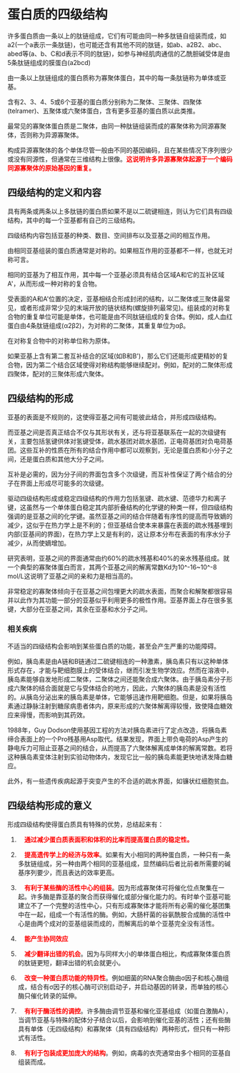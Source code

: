 # 蛋白质的四级结构

许多蛋白质由一条以上的肽链组成，它们有可能由同一种多肽链自组装而成，如a2(一个a表示一条肽链)，也可能还含有其他不同的肽链，如ab、a2B2、abc、abed等(a、b、C和d表示不同的肽链)，如参与神经肌肉通信的乙酰胆碱受体是由5条肽链组成的膜蛋白(a2bcd)

由一条以上肽链组成的蛋白质称为寡聚体蛋白，其中的每一条肽链称为单体或亚基。

含有2、3、4、5或6个亚基的蛋白质分别称为二聚体、三聚体、四聚体(telramer)、五聚体或六聚体蛋白，含有更多亚基的蛋白质以此类推。

最常见的寡聚体蛋白质是二聚体，由同一种肽链组装而成的寡聚体称为同源寡聚体，否则称为异源寡聚体。

构成异源寡聚体的各个单体尽管一般由不同的基因编码，且在某些情况下序列很少或没有同源性，但通常在三维结构上很像。<font color="Red">**这说明许多异源寡聚体起源于一个编码同源寡聚体的原始基因的重复。**</font>

## 四级结构的定义和内容

具有两条或两条以上多肽链的蛋白质如果不是以二硫键相连，则认为它们具有四级结构，其中的每一个亚基都有自己的三级结构。

四级结构内容包括亚基的种类、数目、空间排布以及亚基之间的相互作用。

由相同亚基组装的蛋白质通常是对称的。如果相互作用的亚基都不一样，也就无对称可言。

相同的亚基为了相互作用，其中每一个亚基必须具有结合区域A和它的互补区域A'，从而形成一种对称的复合物。

受表面的A和A'位置的决定，亚基相结合形成封闭的结构，以二聚体或三聚体最常见，或者形成非常少见的末端开放的链状结构(螺旋排列最常见)。组装成的对称复合物的重复单位可能是单体，也可能是由不同肽链组成的复合体。例如，成人血红蛋白由4条肽链组成(α2β2)，为对称的二聚体，其重复单位为αβ。

在对称复合物中的对称单位称为原体。

如果亚基上含有第二套互补结合的区域(如B和B')，那么它们还能形成更精妙的复合物，因为第二个结合区域使得对称结构能够继续配对。例如，配对的二聚体形成四聚体，配对的三聚体形成六聚体。

## 四级结构的形成

亚基的表面是不规则的，这使得亚基之间有可能彼此结合，并形成四级结构。

而亚基之间是否真正结合不仅与其形状有关，还与将亚基联系在一起的次级键有关，主要包括氢键供体对氢键受体，疏水基团对疏水基团，正电荷基团对负电荷基团。这些互补的性质在所有的结合作用中都可以观察到，无论是蛋白质和小分子之间，还是蛋白质和其他大分子之间。

互补是必需的，因为分子间的界面包含多个次级键，而互补性保证了两个结合的分子在界面上形成尽可能多的次级键。

驱动四级结构形成或稳定四级结构的作用力包括氢键、疏水键、范德华力和离子键，这虽然与一个单体蛋白稳定其内部折叠结构的化学键的种类一样，但四级结构强调的是亚基之间的化学键。虽然亚基之间的结合伴随着有序性的提高而导致嫡的减少，这似乎在热力学上是不利的；但亚基结合使本来暴露在表面的疏水残基埋到内部(亚基间的界面)，在热力学上又是有利的，这让原本分布在表面的有序水分子减少，从而使嫡增加。

研究表明，亚基之间的界面通常由约60%的疏水残基和40%的亲水残基组成。就一个典型的寡聚体蛋白而言，其两个亚基之间的解离常数Kd为10^-16~10^-8 mol/L这说明了亚基之间的亲和力是相当高的。

非常稳定的寡聚体倾向于在亚基之间包埋更大的疏水表面，而聚合和解聚都很容易并以此作为其功能一部分的亚基似乎利用更多的极性作用。亚基界面上存在很多氢键，大部分在亚基之间，其余在亚基和水分子之间。

### 相关疾病

不适当的四级结构会影响到某些蛋白质的功能，甚至会产生严重的功能障碍。

例如，胰岛素是由A链和B链通过二硫键相连的一种激素，胰岛素只有以这种单体形式存在，才能与靶细胞膜上的受体结合，继而引发生物学效应。然而在溶液中，胰岛素能够自发地形成二聚体，二聚体之间还能聚合成六聚体。由于胰岛素分子形成六聚体的结合面就是它与受体结合的地方，因此，六聚体的胰岛素是没有活性的。从胰岛分泌出来的胰岛素是单体，它能够迅速作用靶细胞。但是，如果将胰岛素通过静脉注射到糖尿病患者体内，原来形成的六聚体解离得较慢，致使降血糖效应来得慢，而影响到其药效。

1988年，Guy Dodson使用基因工程的方法对胰岛素进行了定点改造，将胰岛素缔合表面上的一个Pro残基用Asp取代。结果发现，界面上带负电荷的Asp产生的静电斥力可阻止亚基之间的结合，从而提高了六聚体解离成单体的解离常数。若将这种胰岛素变体注射到实验动物体内，发现它比一般的胰岛素能更快地诱发降血糖应。

此外，有一些遗传疾病起源于突变产生的不合适的疏水界面，如镰状红细胞贫血。

## 四级结构形成的意义

形成四级结构使得蛋白质具有特殊的优势，总结起来有：

1. 　<font color="Red">**通过减少蛋白质表面积和体积的比率而提高蛋白质的稳定性。**</font>

2. 　<font color="Red">**提高遗传学上的经济与效率**</font>。如果有大小相同的两种蛋白质，一种只有一条多肽链组成，另一种由两个相同的亚基组成，显然编码后者比前者所需要的碱基序列要少，而且表达的效率更高。

3. 　<font color="Red">**有利于某些酶的活性中心的组装**</font>。因为形成寡聚体可将催化位点聚集在一起。许多酶是靠亚基的聚合而获得催化或部分催化能力的。有时单个亚基可能建立不了一个完整的活性中心，只有形成寡聚体才能将所有必需的催化基团集中在一起，组成一个有活性的酶。例如，大肠杆菌的谷氨酰胺合成酶的活性中心是由两个成对的亚基组装而成的，而解离后的单个亚基完全没有活性。

4. 　<font color="Red">**能产生协同效应**</font>

5. 　<font color="Red">**减少翻译出错的机会**</font>。因为与同样大小的单体蛋白相比，构成寡聚体蛋白质的肽链更短，翻译出错的机会就更小。

6. 　<font color="Red">**改变一种蛋白质功能的特异性**</font>。例如细菌的RNA聚合酶由σ因子和核心酶组成，结合有σ因子的核心酶可识别启动子，并启动基因的转录，而单独的核心酶只催化转录的延伸。

7.  　<font color="Red">**有利于酶活性的调控**</font>。许多酶由调节亚基和催化亚基组成（如蛋白激酶A），当调节亚基与特殊的配体分子结合以后，会影响到催化亚基的活性；还有些酶具有单体（无四级结构）和寡聚体（具有四级结构）两种形式，但只有一种形式有活性。

8. 　<font color="Red">__有利于包装成更加庞大的结构__</font>。例如，病毒的衣壳通常由多个相同的亚基自组装而成。